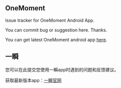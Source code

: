 ## OneMoment
Issue tracker for OneMoment Android App.

You can commit bug or suggestion here. Thanks.

You can get latest OneMoment android app [here](http://www.yishun.co/).

## 一瞬

您可以在此提交您使用一瞬app时遇到的问题和反馈建议。

获取最新版本app：[一瞬官网](http://www.yishun.co/)
